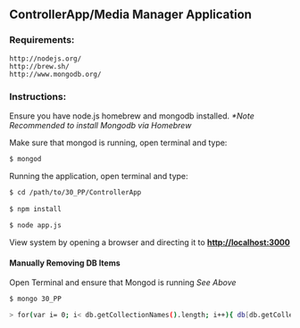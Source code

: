 ControllerApp/Media Manager Application
--------------------------------------------

### Requirements:
	http://nodejs.org/
 	http://brew.sh/
 	http://www.mongodb.org/
		
### Instructions:	 
Ensure you have node.js homebrew and mongodb installed. 
_*Note Recommended to install Mongodb via Homebrew_
		
Make sure that mongod is running, open terminal and type:
```bash
$ mongod
```
Running the application, open terminal and type:
```bash
$ cd /path/to/30_PP/ControllerApp
		
$ npm install 
		
$ node app.js
```
View system by opening a browser and directing it to __[http://localhost:3000](http://localhost:3000)__

#### Manually Removing DB Items

Open Terminal and ensure that Mongod is running *See Above*
```bash
$ mongo 30_PP

> for(var i= 0; i< db.getCollectionNames().length; i++){ db[db.getCollectionNames()[i]].remove() }

```
